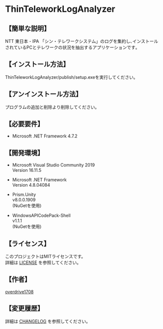 # ThinTeleworkLogAnalyzer

## 【簡単な説明】

NTT 東日本 - IPA 「シン・テレワークシステム」のログを集約し､インストールされているPCとテレワークの状況を抽出するアプリケーションです｡  

## 【インストール方法】

ThinTeleworkLogAnalyzer/publish/setup.exeを実行してください｡  

## 【アンインストール方法】

プログラムの追加と削除より削除してください｡  

## 【必要要件】

- Microsoft .NET Framework 4.7.2

## 【開発環境】

 - Microsoft Visual Studio Community 2019  
Version 16.11.5  

 - Microsoft .NET Framework  
Version 4.8.04084  

 - Prism.Unity  
v8.0.0.1909  
(NuGetを使用)  

 - WindowsAPICodePack-Shell  
v1.1.1  
(NuGetを使用)  

## 【ライセンス】

このプロジェクトはMITライセンスです。  
詳細は [LICENSE](LICENSE) を参照してください。  

## 【作者】

[overdrive1708](https://github.com/overdrive1708)

## 【変更履歴】

詳細は [CHANGELOG](CHANGELOG.md) を参照してください。
